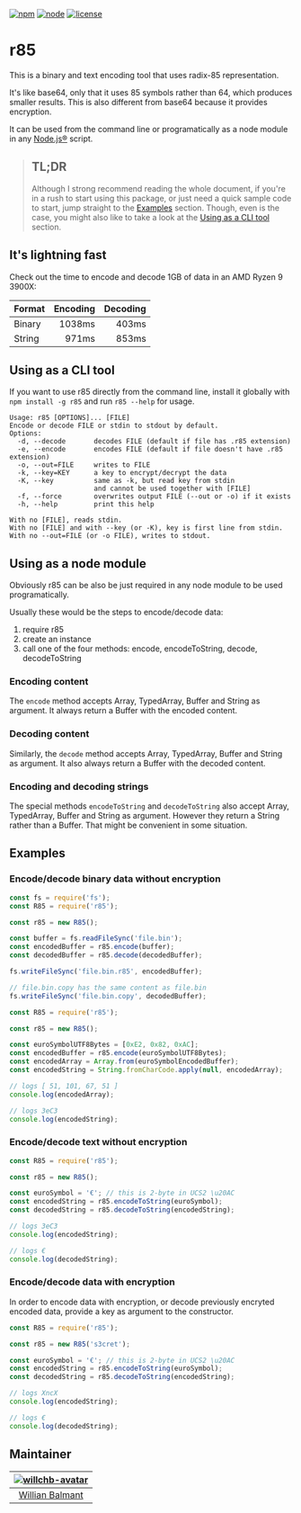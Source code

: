 [![npm][npm]][npm-url]
[![node][node]][node-url]
[![license][license]][license-url]

# r85

This is a binary and text encoding tool that uses radix-85 representation.

It's like base64, only that it uses 85 symbols rather than 64, which produces
smaller results. This is also different from base64 because it provides encryption.

It can be used from the command line or programatically as a node module in any [Node.js®] script.

> ## TL;DR
>
> Although I strong recommend reading the whole document, if you're in a rush
> to start using this package, or just need a quick sample code to start, jump
> straight to the [Examples] section. Though, even is the case, you might also
> like to take a look at the [Using as a CLI tool] section.

## It's lightning fast

Check out the time to encode and decode 1GB of data in an AMD Ryzen 9 3900X:

| Format | Encoding | Decoding |
|:-------|---------:|---------:|
| Binary |   1038ms |    403ms |
| String |    971ms |    853ms |

## Using as a CLI tool

If you want to use r85 directly from the command line, install it globally with
`npm install -g r85` and run `r85 --help` for usage.

```
Usage: r85 [OPTIONS]... [FILE]
Encode or decode FILE or stdin to stdout by default.
Options:
  -d, --decode       decodes FILE (default if file has .r85 extension)
  -e, --encode       encodes FILE (default if file doesn't have .r85 extension)
  -o, --out=FILE     writes to FILE
  -k, --key=KEY      a key to encrypt/decrypt the data
  -K, --key          same as -k, but read key from stdin
                     and cannot be used together with [FILE]
  -f, --force        overwrites output FILE (--out or -o) if it exists
  -h, --help         print this help

With no [FILE], reads stdin.
With no [FILE] and with --key (or -K), key is first line from stdin.
With no --out=FILE (or -o FILE), writes to stdout.
```

## Using as a node module

Obviously r85 can be also be just required in any node module to be used
programatically.

Usually these would be the steps to encode/decode data:
1) require r85
2) create an instance
3) call one of the four methods: encode, encodeToString, decode, decodeToString

### Encoding content

The `encode` method accepts Array, TypedArray, Buffer and String as argument. It
always return a Buffer with the encoded content.

### Decoding content

Similarly, the `decode` method accepts Array, TypedArray, Buffer and String as
argument. It also always return a Buffer with the decoded content.

### Encoding and decoding strings

The special methods `encodeToString` and `decodeToString` also accept Array,
TypedArray, Buffer and String as argument. However they return a String rather
than a Buffer. That might be convenient in some situation.

## Examples

### Encode/decode binary data without encryption

```js
const fs = require('fs');
const R85 = require('r85');

const r85 = new R85();

const buffer = fs.readFileSync('file.bin');
const encodedBuffer = r85.encode(buffer);
const decodedBuffer = r85.decode(decodedBuffer);

fs.writeFileSync('file.bin.r85', encodedBuffer);

// file.bin.copy has the same content as file.bin
fs.writeFileSync('file.bin.copy', decodedBuffer);

```

```js
const R85 = require('r85');

const r85 = new R85();

const euroSymbolUTF8Bytes = [0xE2, 0x82, 0xAC];
const encodedBuffer = r85.encode(euroSymbolUTF8Bytes);
const encodedArray = Array.from(euroSymbolEncodedBuffer);
const encodedString = String.fromCharCode.apply(null, encodedArray);

// logs [ 51, 101, 67, 51 ]
console.log(encodedArray);

// logs 3eC3
console.log(encodedString);
```

### Encode/decode text without encryption

```js
const R85 = require('r85');

const r85 = new R85();

const euroSymbol = '€'; // this is 2-byte in UCS2 \u20AC
const encodedString = r85.encodeToString(euroSymbol);
const decodedString = r85.decodeToString(encodedString);

// logs 3eC3
console.log(encodedString);

// logs €
console.log(decodedString);
```

### Encode/decode data with encryption

In order to encode data with encryption, or decode previously encryted encoded
data, provide a key as argument to the constructor.


```js
const R85 = require('r85');

const r85 = new R85('s3cret');

const euroSymbol = '€'; // this is 2-byte in UCS2 \u20AC
const encodedString = r85.encodeToString(euroSymbol);
const decodedString = r85.decodeToString(encodedString);

// logs XncX
console.log(encodedString);

// logs €
console.log(decodedString);
```

## Maintainer

| [![willchb-avatar]][willchb] |
|:----------------------------:|
| [Willian Balmant]([willchb]) |


<!-- External references -->
[npm]: https://img.shields.io/npm/v/r85.svg
[npm-url]: https://npmjs.com/package/r85
[node]: https://img.shields.io/node/v/r85.svg
[node-url]: https://nodejs.org
[license]: https://img.shields.io/npm/l/r85.svg
[license-url]: https://github.com/willchb/r85/raw/master/LICENSE.md
[willchb]: https://github.com/willchb
[willchb-avatar]: https://avatars1.githubusercontent.com/u/16672319?v=3&s=150
[Node.js®]: https://nodejs.org

<!-- Internal references -->
[Examples]: #examples
[Using as a CLI tool]: #using-as-a-cli-tool
